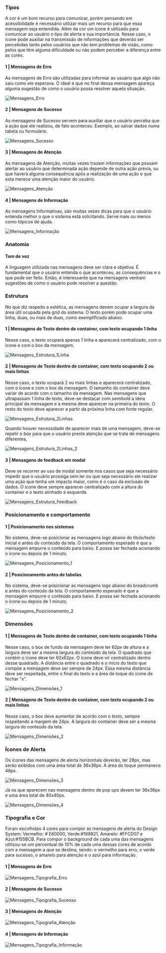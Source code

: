 ### Tipos

A cor é um bom recurso para comunicar, porém pensando em acessibilidade é necessário utilizar mais um recurso para que essa mensagem seja entendida. Além da cor um ícone é utilizado para comunicar ao usuário o tipo de alerta e sua importância. Nesse caso, o ícone pode auxiliar na transmissão de informações que deverão ser percebidas tanto pelos usuários que não tem problemas de visão, como pelos que têm alguma dificuldade ou não podem perceber a diferença entre as cores.

#### 1 | Mensagens de Erro

As mensagens de Erro são utilizadas para informar ao usuário que algo não saiu como ele esperava. O ideal é que no final dessa mensagem apareça alguma sugestão de como o usuário possa resolver aquela situação.

![Mensagens_Erro](images/message-erro.png)

#### 2 | Mensagens de Sucesso

As mensagens de Sucesso servem para auxiliar que o usuário perceba que a ação que ele realizou, de fato aconteceu. Exemplo, ao salvar dados numa tabela ou formulário.

![Mensagens_Sucesso](images/message-sucesso.png)

#### 3 | Mensagens de Atenção

As mensagens de Atenção, muitas vezes trazem informações que possam alertar ao usuário que determinada ação depende de outra ação prévia, ou que haverá alguma consequência após a realização de uma ação e que esta merece uma atenção maior do usuário.

![Mensagens_Atenção](images/message-atencao.png)

#### 4 | Mensagens de Informação

As mensagens Informativas, são muitas vezes dicas para que o usuário entenda melhor o que o sistema está solicitando. Serve mais ou menos como tópicos de ajuda.

![Mensagens_Informação](images/message-informacao.png)

### Anatomia

#### Tom de voz

A linguagem utilizada nas mensagens deve ser clara e objetiva. É fundamental que o usuário entenda o que aconteceu, as consequências e o que pode ser feito. Então, é interessante que na mensagens venham sugestões de como o usuário pode resolver a questão.

### Estrutura

No que diz respeito a estética, as mensagens devem ocupar a largura da área útil ocupada pela grid do sistema. O texto porém pode ocupar uma linha, duas, ou mais de duas, como exemplificado abaixo.

#### 1 | Mensagens de Texto dentro de container, com texto ocupando 1 linha

Nesse caso, o texto ocupará apenas 1 linha e aparecerá centralizado, com o ícone e com o box da mensagem.

![Mensagens_Estrutura_1Linha](images/message-estrutura-1linha.png)

#### 2 | Mensagens de Texto dentro de container, com texto ocupando 2 ou mais linhas

Nesse caso, o texto ocupará 2 ou mais linhas e aparecerá centralizado, com o ícone e com o box da mensagem. O tamanho do container deve variar de acordo com o tamanho da mensagem. Nas mensagens que ultrapassam 1 linha de texto, deve-se destacar com semibold a ideia principal da mensagem e a mesma deve aparecer na primeira do texto. O resto do texto deve aparecer a partir da próxima linha com fonte regular.

![Mensagens_Estrutura_2Linhas](images/message-estrutura-2linhas.png)

Quando houver necessidade de aparecer mais de uma mensagem, deve-se repetir o box para que o usuário preste atenção que se trata de mensagens diferentes,

![Mensagens_Estrutura_2Linhas_2](images/message-estrutura-2linhas_2.png)

#### 3 | Mensagens de feedback em modal

Deve se recorrer ao uso de modal somente nos casos que seja necessário impedir que o usuário prossiga sem ler ou que seja necessário ele realizar uma ação que tenha um impacto maior, como é o caso da exclusão de dados. O ícone deve sempre aparecer centralizado com a altura do container e o texto alinhado à esquerda.

![Mensagens_Estrutura_Feedback](images/message-estrutura-feedback.png)

### Posicionamento e comportamento

#### 1 | Posicionamento nos sistemas

No sistema, deve-se posicionar as mensagens logo abaixo do título/texto inicial e antes do conteúdo da tela. O comportamento esperado é que a mensagem empurre o conteúdo para baixo. E possa ser fechada acionando o ícone ou depois de 1 minuto.

![Mensagens_Posicionamento_1](images/message-posicionamento-1.png)

#### 2 | Posicionamento antes de tabelas

No sistema, deve-se posicionar as mensagens logo abaixo do breadcrumb e antes do conteúdo da tela. O comportamento esperado é que a mensagem empurre o conteúdo para baixo. E possa ser fechada acionando o ícone ou depois de 1 minuto.

![Mensagens_Posicionamento_2](images/message-posicionamento-2.png)

### Dimensões

#### 1 | Mensagens de Texto dentro de container, com texto ocupando 1 linha

Nesse caso, o box de fundo da mensagem deve ter 62px de altura e a largura deve ser a mesma largura do conteúdo da tela. O quadrado que contém o ícone deve ter 62x62px. O ícone deve vir centralizado dentro desse quadrado. A distância entre o quadrado e o início do texto que compõe a mensagem deve ser sempre de 24px. Essa mesma distância deve ser respeitada, entre o final do texto e a área de toque do ícone de fechar “x”.

![Mensagens_Dimensões_1](images/message-dimensoes-1.png)

#### 2 | Mensagens de Texto dentro de container, com texto ocupando 2 ou mais linhas

Nesse caso, o box deve aumentar de acordo com o texto, sempre respeitando a margem de 24px. A largura do container deve ser a mesma largura do conteúdo da tela.

![Mensagens_Dimensões_2](images/message-dimensões-2.png)

### Ícones de Alerta

Os ícones das mensagens de alerta horizontais deverão, ter 28px, mas serão exibidos com uma área total de 36x36px. A área do toque permanece 48px.

![Mensagens_Dimensões_3](images/message-dimensoes-3.png)

Já os que aparecem nas mensagens dentro de pop ups devem ter 36x36px e uma área total de 40x40px.

![Mensagens_Dimensões_4](images/message-dimensoes-4.png)

### Tipografia e Cor

Foram escolhidas 4 cores para compor as mensagens de alerta do Design System: Vermelho: # E60000, Verde:#168821, Amarelo: #FFCD07 e Azul:#155BCB. Para compor o background de cada uma das mensagens utilizou-se um percentual de 10% de cada uma dessas cores de acordo com a mensagem a que se destina, sendo: o vermelho para erro, o verde para sucesso, o amarelo para atenção e o azul para informação.

#### 1 | Mensagens de Erro

![Mensagens_Tipografia_Erro](images/message-tipografia-erro.png)

#### 2 | Mensagens de Sucesso

![Mensagens_Tipografia_Sucesso](images/message-tipografia-sucesso.png)

#### 3 | Mensagens de Atenção

![Mensagens_Tipografia_Atenção](images/message-tipografia-atencao.png)

#### 4 | Mensagens de Informação

![Mensagens_Tipografia_Informação](images/message-tipografia-informacao.png)
